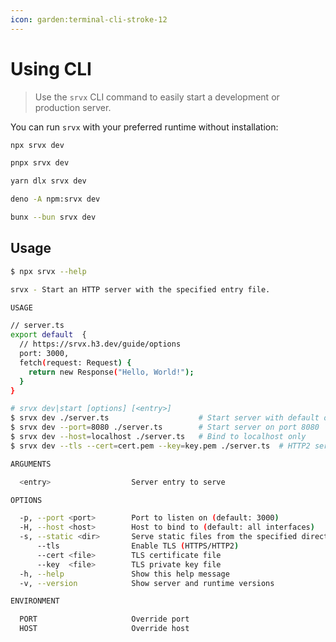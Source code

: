 ```yaml
---
icon: garden:terminal-cli-stroke-12
---
```


# Using CLI

> Use the `srvx` CLI command to easily start a development or production server.

You can run `srvx` with your preferred runtime without installation:

```bash [npm]
npx srvx dev
```

```bash [pnpm]
pnpx srvx dev
```

```bash [yarn]
yarn dlx srvx dev
```

```bash [Deno]
deno -A npm:srvx dev
```

```bash [Bun]
bunx --bun srvx dev
```

## Usage

```sh
$ npx srvx --help

srvx - Start an HTTP server with the specified entry file.

USAGE

// server.ts
export default  {
  // https://srvx.h3.dev/guide/options
  port: 3000,
  fetch(request: Request) {
    return new Response("Hello, World!");
  }
}

# srvx dev|start [options] [<entry>]
$ srvx dev ./server.ts                    # Start server with default options
$ srvx dev --port=8080 ./server.ts        # Start server on port 8080
$ srvx dev --host=localhost ./server.ts   # Bind to localhost only
$ srvx dev --tls --cert=cert.pem --key=key.pem ./server.ts  # HTTP2 server with TLS

ARGUMENTS

  <entry>                  Server entry to serve

OPTIONS

  -p, --port <port>        Port to listen on (default: 3000)
  -H, --host <host>        Host to bind to (default: all interfaces)
  -s, --static <dir>       Serve static files from the specified directory (default: public)
      --tls                Enable TLS (HTTPS/HTTP2)
      --cert <file>        TLS certificate file
      --key  <file>        TLS private key file
  -h, --help               Show this help message
  -v, --version            Show server and runtime versions

ENVIRONMENT

  PORT                     Override port
  HOST                     Override host
```
